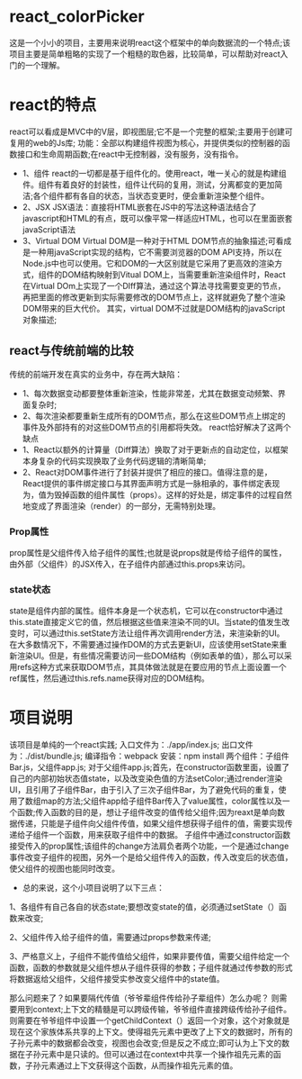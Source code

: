 # react_colorPicker
这是一个小小的项目，主要用来说明react这个框架中的单向数据流的一个特点;该项目主要是简单粗略的实现了一个粗糙的取色器，比较简单，可以帮助对react入门的一个理解。
# react的特点
react可以看成是MVC中的V层，即视图层;它不是一个完整的框架;主要用于创建可复用的web的Js库;
功能：全部以构建组件视图为核心，并提供类似的控制器的函数接口和生命周期函数;在react中无控制器，没有服务，没有指令。
* 1、组件
react的一切都是基于组件化的。使用react，唯一关心的就是构建组件。组件有着良好的封装性，组件让代码的复用，测试，分离都变的更加简洁;各个组件都有各自的状态，当状态变更时，便会重新渲染整个组件。
* 2、JSX
JSX语法：直接将HTML嵌套在JS中的写法这种语法结合了javascript和HTML的有点，既可以像平常一样适应HTML，也可以在里面嵌套javaScript语法
* 3、Virtual DOM
Virtual DOM是一种对于HTML DOM节点的抽象描述;可看成是一种用javaScript实现的结构，它不需要浏览器的DOM API支持，所以在Node.js中也可以使用。它和DOM的一大区别就是它采用了更高效的渲染方式，组件的DOM结构映射到Vitual DOM上，当需要重新渲染组件时，React在Virtual DOm上实现了一个DIff算法，通过这个算法寻找需要变更的节点，再把里面的修改更新到实际需要修改的DOM节点上，这样就避免了整个渲染DOM带来的巨大代价。
其实，virtual DOM不过就是DOM结构的javaScript对象描述;
## react与传统前端的比较
传统的前端开发在真实的业务中，存在两大缺陷：
* 1、每次数据变动都要整体重新渲染，性能非常差，尤其在数据变动频繁、界面复杂时;
* 2、每次渲染都要重新生成所有的DOM节点，那么在这些DOM节点上绑定的事件及外部持有的对这些DOM节点的引用都将失效。
react恰好解决了这两个缺点
* 1、React以额外的计算量（Diff算法）换取了对于更新点的自动定位，以框架本身复杂的代码实现换取了业务代码逻辑的清晰简单;
* 2、React对DOM事件进行了封装并提供了相应的接口。值得注意的是，React提供的事件绑定接口与其界面声明方式是一脉相承的，事件绑定表现为，值为毁掉函数的组件属性（props）。这样的好处是，绑定事件的过程自然地变成了界面渲染（render）的一部分，无需特别处理。
### Prop属性
prop属性是父组件传入给子组件的属性;也就是说props就是传给子组件的属性，由外部（父组件）的JSX传入，在子组件内部通过this.props来访问。
### state状态
state是组件内部的属性。组件本身是一个状态机，它可以在constructor中通过this.state直接定义它的值，然后根据这些值来渲染不同的UI。当state的值发生改变时，可以通过this.setState方法让组件再次调用render方法，来渲染新的UI。
在大多数情况下，不需要通过操作DOM的方式去更新UI，应该使用setState来重新渲染UI。但是，有些情况需要访问一些DOM结构（例如表单的值），那么可以采用refs这种方式来获取DOM节点，其具体做法就是在要应用的节点上面设置一个
ref属性，然后通过this.refs.name获得对应的DOM结构。
# 项目说明
该项目是单纯的一个react实践;
入口文件为：./app/index.js;
出口文件为：./dist/bundle.js;
编译指令：webpack
安装：npm install
两个组件：子组件Bar.js，父组件app.js;
对于父组件app.js;首先，在constructor函数里面，设置了自己的内部初始状态值state，以及改变染色值的方法setColor;通过render渲染UI，且引用了子组件Bar，由于引入了三次子组件Bar，为了避免代码的重复，使用了数组map的方法;父组件app给子组件Bar传入了value属性，color属性以及一个函数;传入函数的目的是，想让子组件改变的值传给父组件;因为reaxt是单向数据传递，只能是子组件向父组件传值，如果父组件想获得子组件的值，需要实现传递给子组件一个函数，用来获取子组件中的数据。
子组件中通过constructor函数接受传入的prop属性;该组件的change方法肩负者两个功能，一个是通过change事件改变子组件的视图，另外一个是给父组件传入的函数，传入改变后的状态值，使父组件的视图也能同时改变。
* 总的来说，这个小项目说明了以下三点： 

1、各组件有自己各自的状态state;要想改变state的值，必须通过setState（）函数来改变;

2、父组件传入给子组件的值，需要通过props参数来传递; 

3、严格意义上，子组件不能传值给父组件，如果非要传值，需要父组件给定一个函数，函数的参数就是父组件想从子组件获得的参数；子组件就通过传参数的形式将数据返给父组件，父组件接受实参改变父组件中的state值。 

那么问题来了？如果要隔代传值（爷爷辈组件传给孙子辈组件）怎么办呢？ 
则需要用到context;上下文的精髓是可以跨级传输，爷爷组件直接跨级传给孙子组件。则需要在爷爷组件中设置一个getChildContext（）返回一个对象，这个对象就是现在这个家族体系共享的上下文。使得祖先元素中更改了上下文的数据时，所有的子孙元素中的数据都会改变，视图也会改变;但是反之不成立;即可认为上下文的数据在子孙元素中是只读的。但可以通过在context中共享一个操作祖先元素的函数，子孙元素通过上下文获得这个函数，从而操作祖先元素的值。